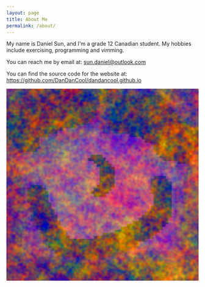 ```yaml
---
layout: page
title: About Me
permalink: /about/
---
```


My name is Daniel Sun, and I'm a grade 12 Canadian student. My hobbies include exercising,
programming and vimming.

You can reach me by email at: <sun.daniel@outlook.com>

You can find the source code for the website at: <https://github.com/DanDanCool/dandancool.github.io>

![pukerog.png](/assets/images/pukerog.png)

